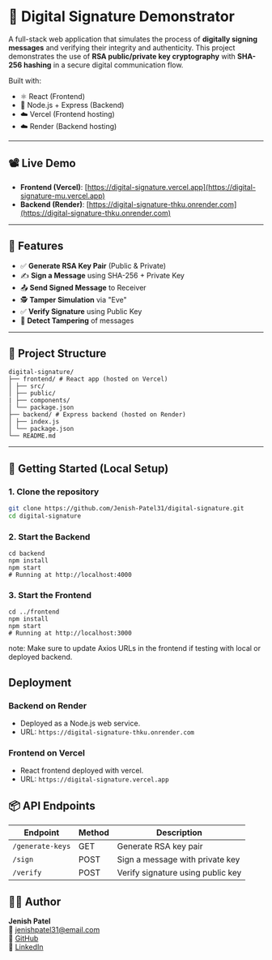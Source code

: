 # 🔐 Digital Signature Demonstrator

A full-stack web application that simulates the process of **digitally signing messages** and verifying their integrity and authenticity. This project demonstrates the use of **RSA public/private key cryptography** with **SHA-256 hashing** in a secure digital communication flow.

Built with:
- ⚛️ React (Frontend)
- 🔧 Node.js + Express (Backend)
- ☁️ Vercel (Frontend hosting)
- ☁️ Render (Backend hosting)

---

## 📽️ Live Demo

- **Frontend (Vercel)**: [https://digital-signature.vercel.app](https://digital-signature-mu.vercel.app)
- **Backend (Render)**: [https://digital-signature-thku.onrender.com](https://digital-signature-thku.onrender.com)

---

## 🔧 Features

- ✅ **Generate RSA Key Pair** (Public & Private)
- ✍️ **Sign a Message** using SHA-256 + Private Key
- 📤 **Send Signed Message** to Receiver
- 🕵️ **Tamper Simulation** via "Eve"
- ✅ **Verify Signature** using Public Key
- 🚨 **Detect Tampering** of messages

---

## 📁 Project Structure

```
digital-signature/
├── frontend/ # React app (hosted on Vercel)
│ ├── src/
│ ├── public/
| ├── components/
│ └── package.json
├── backend/ # Express backend (hosted on Render)
│ ├── index.js
│ └── package.json
└── README.md
```

---

## 🚀 Getting Started (Local Setup)

### 1. Clone the repository
```bash
git clone https://github.com/Jenish-Patel31/digital-signature.git
cd digital-signature
```

### 2. Start the Backend
```
cd backend
npm install
npm start
# Running at http://localhost:4000
```
### 3. Start the Frontend
```
cd ../frontend
npm install
npm start
# Running at http://localhost:3000
```
note: Make sure to update Axios URLs in the frontend if testing with local or deployed backend.

## Deployment

### Backend on Render 
- Deployed as a Node.js web service.
- URL: ``` https://digital-signature-thku.onrender.com ```
### Frontend on Vercel
- React frontend deployed with vercel.
- URL: ```https://digital-signature.vercel.app```

## 📦 API Endpoints
| Endpoint         | Method | Description                       |
| ---------------- | ------ | --------------------------------- |
| `/generate-keys` | GET    | Generate RSA key pair             |
| `/sign`          | POST   | Sign a message with private key   |
| `/verify`        | POST   | Verify signature using public key |


## 👨‍💻 Author

**Jenish Patel**  
📧 [jenishpatel31@email.com](mailto:jenishpatel31@email.com)  
🔗 [GitHub](https://github.com/Jenish-Patel31)  
💼 [LinkedIn](https://www.linkedin.com/in/jenish-patel-31k/)
